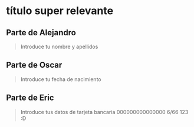 # título super relevante

## Parte de Alejandro
> Introduce tu nombre y apellidos

## Parte de Oscar
> Introduce tu fecha de nacimiento

## Parte de Eric
>Introduce tus datos de tarjeta bancaria
000000000000000
6/66
123
:D